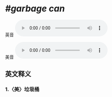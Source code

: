 # ***\#garbage can*** 
英音
<audio src="./media/garbage can1_AAC.aac" controls="controls"></audio>

美音
<audio src="./media/garbage can2.aac" controls="controls"></audio>



  

英文释义
---
### 1.**〈美〉垃圾桶**  



